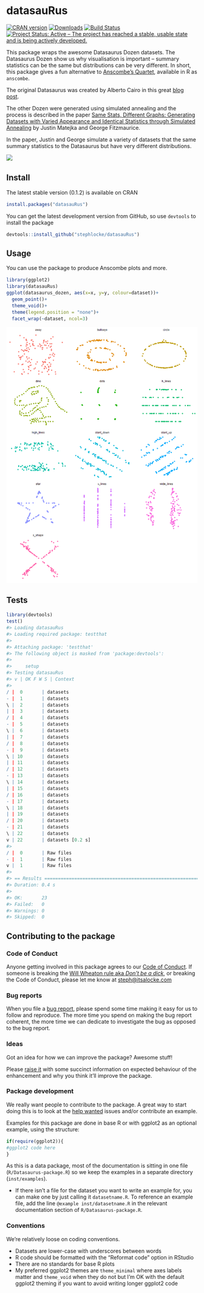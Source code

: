 
<!-- README.md is generated from README.Rmd. Please edit that file -->

# datasauRus

[![CRAN
version](http://www.r-pkg.org/badges/version/datasauRus)](https://cran.r-project.org/package=datasauRus)
[![Downloads](http://cranlogs.r-pkg.org/badges/datasauRus)](http://cran.rstudio.com/web/packages/datasauRus/index.html)
[![Build
Status](https://travis-ci.org/lockedata/datasauRus.svg?branch=master)](https://travis-ci.org/lockedata/datasauRus)
[![Project Status: Active – The project has reached a stable, usable
state and is being actively
developed.](http://www.repostatus.org/badges/latest/active.svg)](http://www.repostatus.org/#active)

This package wraps the awesome Datasaurus Dozen datasets. The Datasaurus
Dozen show us why visualisation is important – summary statistics can be
the same but distributions can be very different. In short, this package
gives a fun alternative to [Anscombe’s
Quartet](https://en.wikipedia.org/wiki/Anscombe%27s_quartet), available
in R as `anscombe`.

The original Datasaurus was created by Alberto Cairo in this great [blog
post](http://www.thefunctionalart.com/2016/08/download-datasaurus-never-trust-summary.html).

The other Dozen were generated using simulated annealing and the process
is described in the paper [Same Stats, Different Graphs: Generating
Datasets with Varied Appearance and Identical Statistics through
Simulated Annealing](https://doi.org/10.1145/3025453.3025912) by Justin
Matejka and George Fitzmaurice.

In the paper, Justin and George simulate a variety of datasets that the
same summary statistics to the Datasaurus but have very different
distributions.

![](https://github.com/stephlocke/lazyCDN/blob/master/DinoSequential.gif?raw=true)

## Install

The latest stable version (0.1.2) is available on CRAN

``` r
install.packages("datasauRus")
```

You can get the latest development version from GitHub, so use
`devtools` to install the package

``` r
devtools::install_github("stephlocke/datasauRus")
```

## Usage

You can use the package to produce Anscombe plots and more.

``` r
library(ggplot2)
library(datasauRus)
ggplot(datasaurus_dozen, aes(x=x, y=y, colour=dataset))+
  geom_point()+
  theme_void()+
  theme(legend.position = "none")+
  facet_wrap(~dataset, ncol=3)
```

![](README/README-unnamed-chunk-2-1.png)<!-- -->

## Tests

``` r
library(devtools)
test()
#> Loading datasauRus
#> Loading required package: testthat
#> 
#> Attaching package: 'testthat'
#> The following object is masked from 'package:devtools':
#> 
#>     setup
#> Testing datasauRus
#> v | OK F W S | Context
#> 
/ |  0       | datasets
- |  1       | datasets
\ |  2       | datasets
| |  3       | datasets
/ |  4       | datasets
- |  5       | datasets
\ |  6       | datasets
| |  7       | datasets
/ |  8       | datasets
- |  9       | datasets
\ | 10       | datasets
| | 11       | datasets
/ | 12       | datasets
- | 13       | datasets
\ | 14       | datasets
| | 15       | datasets
/ | 16       | datasets
- | 17       | datasets
\ | 18       | datasets
| | 19       | datasets
/ | 20       | datasets
- | 21       | datasets
\ | 22       | datasets
v | 22       | datasets [0.2 s]
#> 
/ |  0       | Raw files
- |  1       | Raw files
v |  1       | Raw files
#> 
#> == Results ============================================================================
#> Duration: 0.4 s
#> 
#> OK:       23
#> Failed:   0
#> Warnings: 0
#> Skipped:  0
```

## Contributing to the package

### Code of Conduct

Anyone getting involved in this package agrees to our [Code of
Conduct](CONDUCT.md). If someone is breaking the [Will Wheaton rule aka
*Don’t be a dick*](https://dontbeadickday.com/), or breaking the Code of
Conduct, please let me know at <steph@itsalocke.com>

### Bug reports

When you file a [bug
report](https://github.com/stephlocke/datasauRus/issues), please spend
some time making it easy for us to follow and reproduce. The more time
you spend on making the bug report coherent, the more time we can
dedicate to investigate the bug as opposed to the bug report.

### Ideas

Got an idea for how we can improve the package? Awesome stuff\!

Please [raise it](https://github.com/stephlocke/datasauRus/issues) with
some succinct information on expected behaviour of the enhancement and
why you think it’ll improve the package.

### Package development

We really want people to contribute to the package. A great way to start
doing this is to look at the [help
wanted](https://github.com/lockedata/datasauRus/issues?q=is%3Aissue+is%3Aopen+label%3A%22help+wanted+%3Araised_hand%3A%22)
issues and/or contribute an example.

Examples for this package are done in base R or with ggplot2 as an
optional example, using the structure:

``` r
if(require(ggplot2)){
#ggplot2 code here
}
```

As this is a data package, most of the documentation is sitting in one
file (`R/Datasaurus-package.R`) so we keep the examples in a separate
directory (`inst/examples`).

  - If there isn’t a file for the dataset you want to write an example
    for, you can make one by just calling it `datasetname.R`. To
    reference an example file, add the line `@example
    inst/datasetname.R` in the relevant documentation section of
    `R/Datasaurus-package.R`.

### Conventions

We’re relatively loose on coding conventions.

  - Datasets are lower-case with underscores between words
  - R code should be formatted with the “Reformat code” option in
    RStudio
  - There are no standards for base R plots
  - My preferred ggplot2 themes are `theme_minimal` where axes labels
    matter and `theme_void` when they do not but I’m OK with the default
    ggplot2 theming if you want to avoid writing longer ggplot2 code
